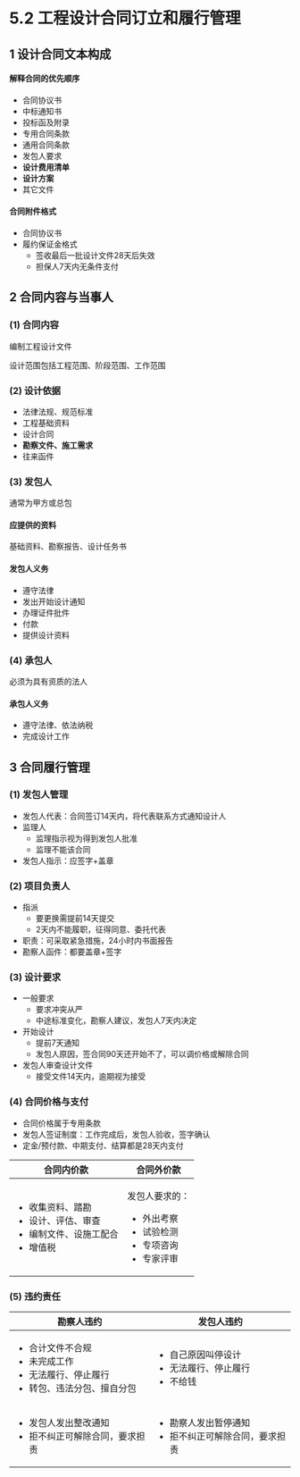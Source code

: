 # 5.2 工程设计合同订立和履行管理

## 1 设计合同文本构成

#### 解释合同的优先顺序

* 合同协议书
* 中标通知书
* 投标函及附录
* 专用合同条款
* 通用合同条款
* 发包人要求
* **设计费用清单**
* **设计方案**
* 其它文件

#### 合同附件格式

* 合同协议书
* 履约保证金格式
  * 签收最后一批设计文件28天后失效
  * 担保人7天内无条件支付

## 2 合同内容与当事人

### (1) 合同内容

编制工程设计文件

设计范围包括工程范围、阶段范围、工作范围

### (2) 设计依据

* 法律法规、规范标准
* 工程基础资料
* 设计合同
* **勘察文件、施工需求**
* 往来函件

### (3) 发包人

通常为甲方或总包

#### 应提供的资料

基础资料、勘察报告、设计任务书

#### 发包人义务

* 遵守法律
* 发出开始设计通知
* 办理证件批件
* 付款
* 提供设计资料

### (4) 承包人

必须为具有资质的法人

#### 承包人义务

* 遵守法律、依法纳税
* 完成设计工作

## 3 合同履行管理

### (1) 发包人管理

* 发包人代表：合同签订14天内，将代表联系方式通知设计人
* 监理人
  * 监理指示视为得到发包人批准
  * 监理不能该合同
* 发包人指示：应签字+盖章

### (2) 项目负责人

* 指派
  * 要更换需提前14天提交
  * 2天内不能履职，征得同意、委托代表
* 职责：可采取紧急措施，24小时内书面报告
* 勘察人函件：都要盖章+签字

### (3) 设计要求

* 一般要求
  * 要求冲突从严
  * 中途标准变化，勘察人建议，发包人7天内决定
* 开始设计
  * 提前7天通知
  * 发包人原因，签合同90天还开始不了，可以调价格或解除合同
* 发包人审查设计文件
  * 接受文件14天内，逾期视为接受

### (4) 合同价格与支付

* 合同价格属于专用条款
* 发包人签证制度：工作完成后，发包人验收，签字确认
* 定金/预付款、中期支付、结算都是28天内支付

| 合同内价款                                                                     | 合同外价款                                                                        |
| ------------------------------------------------------------------------- | ---------------------------------------------------------------------------- |
| <ul><li>收集资料、踏勘</li><li>设计、评估、审查</li><li>编制文件、设施工配合</li><li>增值税</li></ul> | <p>发包人要求的：</p><ul><li>外出考察</li><li>试验检测</li><li>专项咨询</li><li>专家评审 </li></ul> |

### (5) 违约责任

| 勘察人违约                                                                          | 发包人违约                                                    |
| ------------------------------------------------------------------------------ | -------------------------------------------------------- |
| <ul><li>合计文件不合规</li><li>未完成工作</li><li>无法履行、停止履行</li><li>转包、违法分包、擅自分包</li></ul> | <ul><li>自己原因叫停设计</li><li>无法履行、停止履行</li><li>不给钱</li></ul> |
| <ul><li>发包人发出整改通知</li><li>拒不纠正可解除合同，要求担责</li></ul>                             | <ul><li>勘察人发出暂停通知</li><li>拒不纠正可解除合同，要求担责</li></ul>       |
